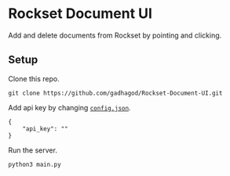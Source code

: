 # Rockset Document UI
Add and delete documents from Rockset by pointing and clicking.

## Setup
Clone this repo.

    git clone https://github.com/gadhagod/Rockset-Document-UI.git

Add api key by changing [`config.json`](config.json).

    {
        "api_key": ""
    }

Run the server.

    python3 main.py
